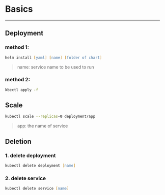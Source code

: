 # Basics

---

## Deployment

### method 1:
```zsh
helm install [yaml] [name] [folder of chart]
```
> name: service name to be used to run

### method 2:
```zsh
kbectl apply -f
```

## Scale
```zsh
kubectl scale --replicas=0 deployment/app
```
> app: the name of service

## Deletion

### 1. delete deployment
```zsh
kubectl delete deployment [name]
```

### 2. delete service
```zsh
kubectl delete service [name]
```
